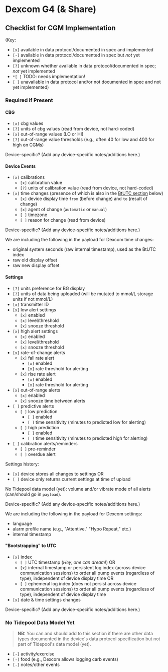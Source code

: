 # Dexcom G4 (& Share)

## Checklist for CGM Implementation

(Key:

 - `[x]` available in data protocol/documented in spec and implemented
 - `[-]` available in data protocol/documented in spec but *not* yet implemented
 - `[?]` unknown whether available in data protocol/documented in spec; *not* yet implemented
 - `*[ ]` TODO: needs implementation!
 - `[ ]` unavailable in data protocol and/or not documented in spec and not yet implemented)

### Required if Present

#### CBG

  - `[x]` cbg values
  - `[?]` units of cbg values (read from device, not hard-coded)
  - `[x]` out-of-range values (LO or HI)
  - `[?]` out-of-range value thresholds (e.g., often 40 for low and 400 for high on CGMs)

Device-specific? (Add any device-specific notes/additions here.)

#### Device Events
  - `[x]` calibrations
    - `[x]` calibration value
    - `[?]` units of calibration value (read from device, not hard-coded)
  - `[x]` time changes (presence of which is also in the [BtUTC section](#bootstrapping-to-utc) below)
    - `[x]` device display time `from` (before change) and `to` (result of change)
    - `[x]` agent of change (`automatic` or `manual`)
    - `[ ]` timezone
    - `[ ]` reason for change (read from device)

Device-specific? (Add any device-specific notes/additions here.)

We are including the following in the payload for Dexcom time changes:

  - original system seconds (raw internal timestamp), used as the BtUTC index
  - raw old display offset
  - raw new display offset

#### Settings

  - `[?]` units preference for BG display
  - `[?]` units of data being uploaded (will be mutated to mmol/L storage units if not mmol/L)
  - `[x]` transmitter ID
  - `[x]` low alert settings
    - `[x]` enabled
    - `[x]` level/threshold
    - `[x]` snooze threshold
  - `[x]` high alert settings
    - `[x]` enabled
    - `[x]` level/threshold
    - `[x]` snooze threshold
  - `[x]` rate-of-change alerts
    - `[x]` fall rate alert
        - `[x]` enabled
        - `[x]` rate threshold for alerting
    - `[x]` rise rate alert
        - `[x]` enabled
        - `[x]` rate threshold for alerting
  - `[x]` out-of-range alerts
    - `[x]` enabled
    - `[x]` snooze time between alerts
  - `[ ]` predictive alerts
    - `[ ]` low prediction
        - `[ ]` enabled
        - `[ ]` time sensitivity (minutes to predicted low for alerting)
    - `[ ]` high prediction
        - `[ ]` enabled
        - `[ ]` time sensitivity (minutes to predicted high for alerting)
  - `[ ]` calibration alerts/reminders
    - `[ ]` pre-reminder
    - `[ ]` overdue alert

Settings history:

  - `[x]` device stores all changes to settings OR
  - `[ ]` device only returns current settings at time of upload

No Tidepool data model (yet): volume and/or vibrate mode of all alerts (can/should go in `payload`).

Device-specific? (Add any device-specific notes/additions here.)

We are including the following in the payload for Dexcom settings:

  - language
  - alarm profile name (e.g., "Attentive," "Hypo Repeat," etc.)
  - internal timestamp

#### "Bootstrapping" to UTC

  - `[x]` index
    - `[ ]` UTC timestamp (*Hey, one can dream!*) OR
    - `[x]` internal timestamp or persistent log index (across device communication sessions) to order all pump events (regardless of type), independent of device display time OR
    - `[ ]` ephemeral log index (does not persist across device communication sessions) to order all pump events (regardless of type), independent of device display time
  - `[x]` date & time settings changes

Device-specific? (Add any device-specific notes/additions here.)

### No Tidepool Data Model Yet

> **NB:** You can and should add to this section if there are other data types documented in the device's data protocol specification but not part of Tidepool's data model (yet).

  - `[-]` activity/exercise
  - `[-]` food (e.g., Dexcom allows logging carb events)
  - `[-]` notes/other events

